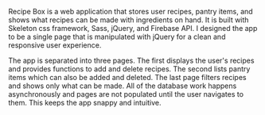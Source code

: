 Recipe Box is a web application that stores user recipes, pantry items, and shows what recipes can be made with ingredients on hand. It is built with Skeleton css framework, Sass, jQuery, and Firebase API. I designed the app to be a single page that is manipulated with jQuery for a clean and responsive user experience.

The app is separated into three pages. The first displays the user's recipes and provides functions to add and delete recipes. The second lists pantry items which can also be added and deleted. The last page filters recipes and shows only what can be made. All of the database work happens asynchronously and pages are not populated until the user navigates to them. This keeps the app snappy and intuitive.
